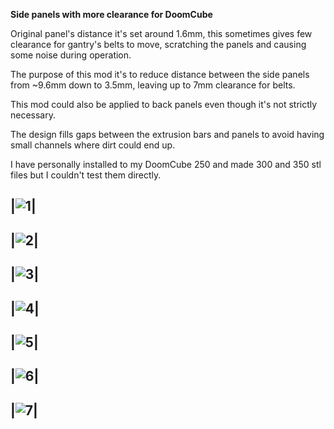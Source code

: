 **Side panels with more clearance for DoomCube**

Original panel's distance it's set around 1.6mm, this sometimes gives few clearance for gantry's belts to move, scratching the panels and causing some noise during operation.

The purpose of this mod it's to reduce distance between the side panels from ~9.6mm down to 3.5mm, leaving up to 7mm clearance for belts.

This mod could also be applied to back panels even though it's not strictly necessary.

The design fills gaps between the extrusion bars and panels to avoid having small channels where dirt could end up.

I have personally installed to my DoomCube 250 and made 300 and 350 stl files but I couldn't test them directly.


|![1](Images/01.PNG)|
-

|![2](Images/02.PNG)|
-

|![3](Images/03.PNG)|
-

|![4](Images/04.PNG)|
-

|![5](Images/05.PNG)|
-

|![6](Images/06.PNG)|
-

|![7](Images/07.PNG)|
-

